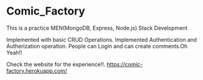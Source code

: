 # Comic_Factory
This is a practice MEN(MongoDB, Express, Node.js) Stack Development

Implemented with basic CRUD Operations.
Implemented Authentication and Autherization operation.
People can Login and can create comments.Oh Yeah!!

Check the website for the experience!!.
https://comic-factory.herokuapp.com/
